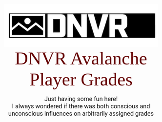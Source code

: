 <img src="pics/dnvr.png">
<br>
<p id="title">DNVR Avalanche Player Grades</p>
<br>
<p id="desc">Just having some fun here! <br> I always wondered if there was both conscious and unconscious influences on arbitrarily assigned grades</p>


<style>
@import url('https://fonts.googleapis.com/css2?family=Bitter:wght@500&display=swap');
@import url('https://fonts.googleapis.com/css2?family=Bitter:wght@500&family=Roboto:wght@500&display=swap');
#title{
margin: auto;
text-align: center;
font-size: 60px;
color: #660000;
font-family: 'Bitter', serif;
}

#desc{
margin: auto;
text-align: center;
font-size: 20px;
font-family: 'Roboto', sans-serif;
}

</style>
